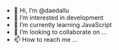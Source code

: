 - 👋 Hi, I’m @daedallu
- 👀 I’m interested in development
- 🌱 I’m currently learning JavaScript
- 💞️ I’m looking to collaborate on ...
- 📫 How to reach me ...

<!---
daedallu/daedallu is a ✨ special ✨ repository because its `README.md` (this file) appears on your GitHub profile.
You can click the Preview link to take a look at your changes.
--->
